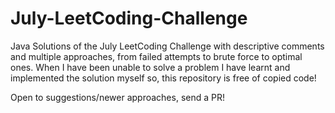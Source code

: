 # July-LeetCoding-Challenge
Java Solutions of the July LeetCoding Challenge with descriptive comments and multiple approaches, from failed attempts to brute force to optimal ones. 
When I have been unable to solve a problem I have learnt and implemented the solution myself so, this repository is free of copied code!

Open to suggestions/newer approaches, send a PR!
